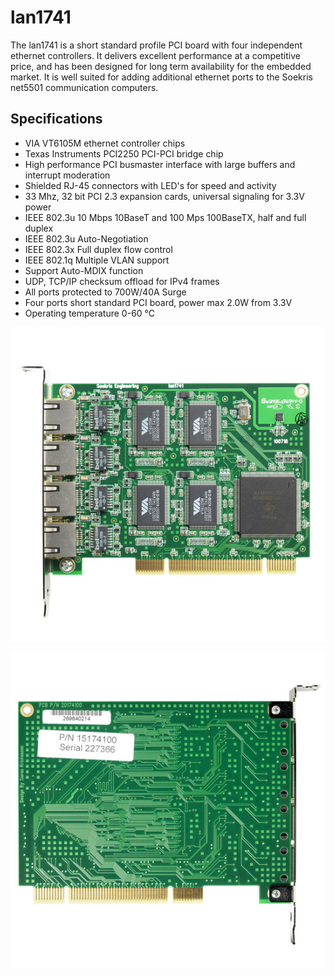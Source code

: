 # lan1741

The lan1741 is a short standard profile PCI board with four independent ethernet controllers. It delivers excellent performance at a competitive price, and has been designed for long term availability for the embedded market. It is well suited for adding additional ethernet ports to the Soekris net5501 communication computers.

## Specifications
* VIA VT6105M ethernet controller chips
* Texas Instruments PCI2250 PCI-PCI bridge chip
* High performance PCI busmaster interface with large buffers and interrupt moderation
* Shielded RJ-45 connectors with LED's for speed and activity
* 33 Mhz, 32 bit PCI 2.3 expansion cards, universal signaling for 3.3V power
* IEEE 802.3u 10 Mbps 10BaseT and 100 Mps 100BaseTX, half and full duplex
* IEEE 802.3u Auto-Negotiation
* IEEE 802.3x Full duplex flow control
* IEEE 802.1q Multiple VLAN support
* Support Auto-MDIX function
* UDP, TCP/IP checksum offload for IPv4 frames
* All ports protected to 700W/40A Surge
* Four ports short standard PCI board, power max 2.0W from 3.3V
* Operating temperature 0-60 °C

![lan1741](../media/wysiwyg/lan1741_2B_new_550pxl.jpg)

![lan1741](../media/wysiwyg/lan1741_2A_new_550pxl.jpg)